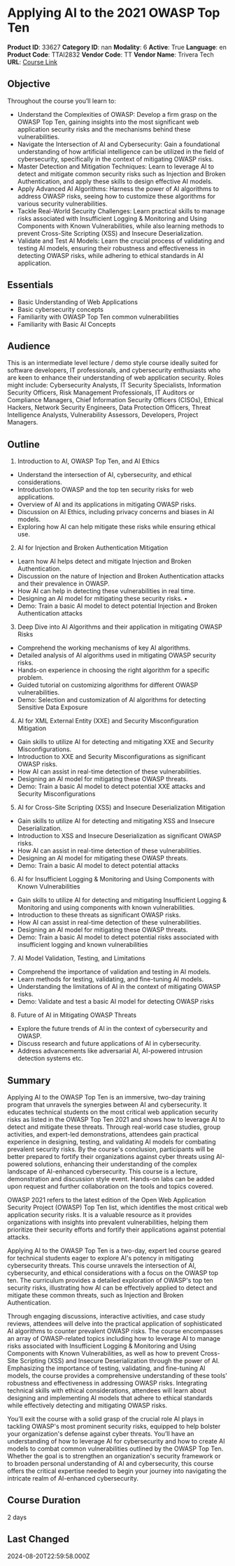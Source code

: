 # Applying AI to the 2021 OWASP Top Ten

**Product ID**: 33627
**Category ID**: nan
**Modality**: 6
**Active**: True
**Language**: en
**Product Code**: TTAI2832
**Vendor Code**: TT
**Vendor Name**: Trivera Tech
**URL**: [Course Link](https://www.fastlaneus.com/course/triveratech-ttai2832)

## Objective
Throughout the course you’ll learn to:  



- Understand the Complexities of OWASP: Develop a firm grasp on the OWASP Top Ten, gaining insights into the most significant web application security risks and the mechanisms behind these vulnerabilities.
- Navigate the Intersection of AI and Cybersecurity: Gain a foundational understanding of how artificial intelligence can be utilized in the field of cybersecurity, specifically in the context of mitigating OWASP risks.
- Master Detection and Mitigation Techniques: Learn to leverage AI to detect and mitigate common security risks such as Injection and Broken Authentication, and apply these skills to design effective AI models.
- Apply Advanced AI Algorithms: Harness the power of AI algorithms to address OWASP risks, seeing how to customize these algorithms for various security vulnerabilities.
- Tackle Real-World Security Challenges: Learn practical skills to manage risks associated with Insufficient Logging & Monitoring and Using Components with Known Vulnerabilities, while also learning methods to prevent Cross-Site Scripting (XSS) and Insecure Deserialization.
- Validate and Test AI Models: Learn the crucial process of validating and testing AI models, ensuring their robustness and effectiveness in detecting OWASP risks, while adhering to ethical standards in AI application.

## Essentials
- Basic Understanding of Web Applications
- Basic cybersecurity concepts
- Familiarity with OWASP Top Ten common vulnerabilities
- Familiarity with Basic AI Concepts

## Audience
This is an intermediate level lecture / demo style course ideally suited for software developers, IT professionals, and cybersecurity enthusiasts who are keen to enhance their understanding of web application security. Roles might include: Cybersecurity Analysts, IT Security Specialists, Information Security Officers, Risk Management Professionals, IT Auditors or Compliance Managers, Chief Information Security Officers (CISOs), Ethical Hackers, Network Security Engineers, Data Protection Officers, Threat Intelligence Analysts, Vulnerability Assessors, Developers, Project Managers.

## Outline
1. Introduction to AI, OWASP Top Ten, and AI Ethics  


- Understand the intersection of AI, cybersecurity, and ethical considerations.
- Introduction to OWASP and the top ten security risks for web applications.
- Overview of AI and its applications in mitigating OWASP risks.
- Discussion on AI Ethics, including privacy concerns and biases in AI models.
- Exploring how AI can help mitigate these risks while ensuring ethical use.
2. AI for Injection and Broken Authentication Mitigation 


- Learn how AI helps detect and mitigate Injection and Broken Authentication.
- Discussion on the nature of Injection and Broken Authentication attacks and their prevalence in OWASP.
- How AI can help in detecting these vulnerabilities in real time.
- Designing an AI model for mitigating these security risks. •
- Demo: Train a basic AI model to detect potential Injection and Broken Authentication attacks
3. Deep Dive into AI Algorithms and their application in mitigating OWASP Risks


- Comprehend the working mechanisms of key AI algorithms.
- Detailed analysis of AI algorithms used in mitigating OWASP security risks.
- Hands-on experience in choosing the right algorithm for a specific problem.
- Guided tutorial on customizing algorithms for different OWASP vulnerabilities.
- Demo: Selection and customization of AI algorithms for detecting Sensitive Data Exposure
4. AI for XML External Entity (XXE) and Security Misconfiguration Mitigation  


- Gain skills to utilize AI for detecting and mitigating XXE and Security Misconfigurations.
- Introduction to XXE and Security Misconfigurations as significant OWASP risks.
- How AI can assist in real-time detection of these vulnerabilities.
- Designing an AI model for mitigating these OWASP threats.
- Demo: Train a basic AI model to detect potential XXE attacks and Security Misconfigurations
5. AI for Cross-Site Scripting (XSS) and Insecure Deserialization Mitigation 


- Gain skills to utilize AI for detecting and mitigating XSS and Insecure Deserialization.
- Introduction to XSS and Insecure Deserialization as significant OWASP risks.
- How AI can assist in real-time detection of these vulnerabilities.
- Designing an AI model for mitigating these OWASP threats.
- Demo: Train a basic AI model to detect potential attacks
6. AI for Insufficient Logging & Monitoring and Using Components with Known Vulnerabilities


- Gain skills to utilize AI for detecting and mitigating Insufficient Logging & Monitoring and using components with known vulnerabilities.
- Introduction to these threats as significant OWASP risks.
- How AI can assist in real-time detection of these vulnerabilities.
- Designing an AI model for mitigating these OWASP threats.
- Demo: Train a basic AI model to detect potential risks associated with insufficient logging and known vulnerabilities
7. AI Model Validation, Testing, and Limitations


- Comprehend the importance of validation and testing in AI models.
- Learn methods for testing, validating, and fine-tuning AI models.
- Understanding the limitations of AI in the context of mitigating OWASP risks.
- Demo: Validate and test a basic AI model for detecting OWASP risks
8. Future of AI in Mitigating OWASP Threats


- Explore the future trends of AI in the context of cybersecurity and OWASP.
- Discuss research and future applications of AI in cybersecurity.
- Address advancements like adversarial AI, AI-powered intrusion detection systems etc.

## Summary
Applying AI to the OWASP Top Ten is an immersive, two-day training program that unravels the synergies between AI and cybersecurity. It educates technical students on the most critical web application security risks as listed in the OWASP Top Ten 2021 and shows how to leverage AI to detect and mitigate these threats. Through real-world case studies, group activities, and expert-led demonstrations, attendees gain practical experience in designing, testing, and validating AI models for combating prevalent security risks. By the course's conclusion, participants will be better prepared to fortify their organizations against cyber threats using AI-powered solutions, enhancing their understanding of the complex landscape of AI-enhanced cybersecurity. This course is a lecture, demonstration and discussion style event. Hands-on labs can be added upon request and further collaboration on the tools and topics covered.

OWASP 2021 refers to the latest edition of the Open Web Application Security Project (OWASP) Top Ten list, which identifies the most critical web application security risks. It is a valuable resource as it provides organizations with insights into prevalent vulnerabilities, helping them prioritize their security efforts and fortify their applications against potential attacks.

Applying AI to the OWASP Top Ten is a two-day, expert led course geared for technical students eager to explore AI's potency in mitigating cybersecurity threats. This course unravels the intersection of AI, cybersecurity, and ethical considerations with a focus on the OWASP top ten. The curriculum provides a detailed exploration of OWASP's top ten security risks, illustrating how AI can be effectively applied to detect and mitigate these common threats, such as Injection and Broken Authentication.

Through engaging discussions, interactive activities, and case study reviews, attendees will delve into the practical application of sophisticated AI algorithms to counter prevalent OWASP risks. The course encompasses an array of OWASP-related topics including how to leverage AI to manage risks associated with Insufficient Logging & Monitoring and Using Components with Known Vulnerabilities, as well as how to prevent Cross-Site Scripting (XSS) and Insecure Deserialization through the power of AI. Emphasizing the importance of testing, validating, and fine-tuning AI models, the course provides a comprehensive understanding of these tools' robustness and effectiveness in addressing OWASP risks. Integrating technical skills with ethical considerations, attendees will learn about designing and implementing AI models that adhere to ethical standards while effectively detecting and mitigating OWASP risks.

You’ll exit the course with a solid grasp of the crucial role AI plays in tackling OWASP's most prominent security risks, equipped to help bolster your organization's defense against cyber threats. You’ll have an understanding of how to leverage AI for cybersecurity and how to create AI models to combat common vulnerabilities outlined by the OWASP Top Ten. Whether the goal is to strengthen an organization's security framework or to broaden personal understanding of AI and cybersecurity, this course offers the critical expertise needed to begin your journey into navigating the intricate realm of AI-enhanced cybersecurity.

## Course Duration
2 days

## Last Changed
2024-08-20T22:59:58.000Z

